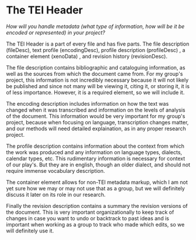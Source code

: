 # The TEI Header

*How will you handle metadata (what type of information, how will be it be encoded or represented) in your project?*

The TEI Header is a part of every file and has five parts. The file description (fileDesc),
text profile (encodingDesc), profile description (profileDesc) , a container element (xenoData) , and revision history (revisionDesc).

The file description contains bibliographic and cataloguing information, as well as the sources from which the document came from.
For my group's project, this information is not incredibly necessary because it will not likely be published and since not many 
will be viewing it, citing it, or storing it, it is of less importance. However, it is a required element, so we will include it.

The encoding description  includes information on how the text was changed when it was transcribed 
and information on the levels of analysis of the document. This information would be very important for my group's project,
because when focusing on language, transcription changes matter, and our methods will need detailed explaination, as in any 
proper research project.

The profile description contains information about the context from which the work was produced and any information on language types,
dialects, calendar types, etc. This rudimentary information is necessary for context of our play's. But they are in english, though an older dialect,
and should not require immense vocabulary description.

The container element allows for non-TEI metadata markup, which I am not yet sure how we may or may not use that as a group,
but we will definitely discuss it later on its role in our research.

Finally the revision description contains a summary the revision versions of the document. This is very important
organizationally to keep track of changes in case you want to undo or backtrack to past ideas and is important
when working as a group to track who made which edits, so we will definitely use it.